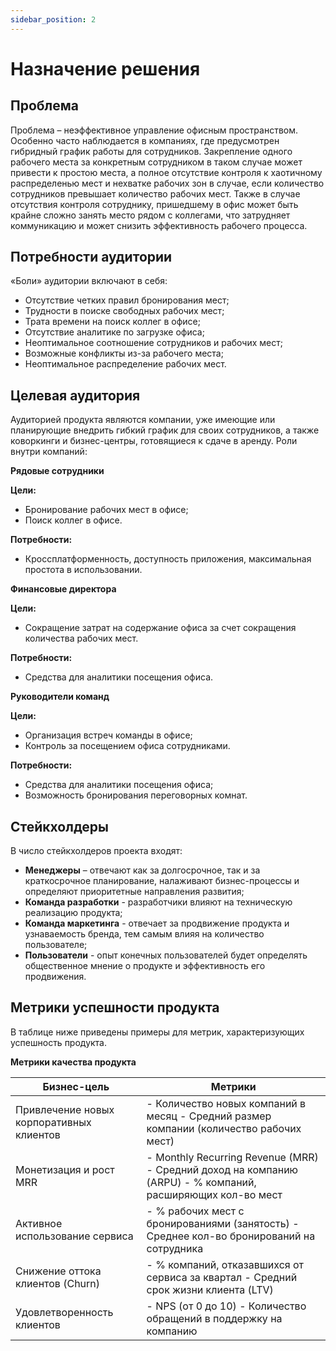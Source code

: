 ```yaml
---
sidebar_position: 2
---
```


#  Назначение решения

##  Проблема

Проблема – неэффективное управление офисным пространством. Особенно часто наблюдается в компаниях, где предусмотрен гибридный график работы для сотрудников. Закрепление одного рабочего места за конкретным сотрудником в таком случае может привести к простою места, а полное отсутствие контроля к хаотичному распределенью мест и нехватке рабочих зон в случае, если количество сотрудников превышает количество рабочих мест. Также в случае отсутствия контроля сотруднику, пришедшему в офис может быть крайне сложно занять место рядом с коллегами, что затрудняет коммуникацию и может снизить эффективность рабочего процесса. 

##  Потребности аудитории

«Боли» аудитории включают в себя:

- Отсутствие четких правил бронирования мест;
- Трудности в поиске свободных рабочих мест;
- Трата времени на поиск коллег в офисе;
- Отсутствие аналитике по загрузке офиса;
- Неоптимальное соотношение сотрудников и рабочих мест;
- Возможные конфликты из-за рабочего места;
- Неоптимальное распределение рабочих мест.

##  Целевая аудитория

Аудиторией продукта являются компании, уже имеющие или планирующие внедрить гибкий график для своих сотрудников, а также коворкинги и бизнес-центры, готовящиеся к сдаче в аренду. Роли внутри компаний:

**Рядовые сотрудники**

**Цели:**
- Бронирование рабочих мест в офисе;
- Поиск коллег в офисе.

**Потребности:**
- Кроссплатформенность, доступность приложения, максимальная простота в использовании.

**Финансовые директора**

**Цели:**
- Сокращение затрат на содержание офиса за счет сокращения количества рабочих мест.

**Потребности:**
- Средства для аналитики посещения офиса.

**Руководители команд**

**Цели:**
- Организация встреч команды в офисе;
- Контроль за посещением офиса сотрудниками.

**Потребности:**
- Средства для аналитики посещения офиса;
- Возможность бронирования переговорных комнат.

## Стейкхолдеры

В число стейкхолдеров проекта входят:

- **Менеджеры** – отвечают как за долгосрочное, так и за краткосрочное планирование, налаживают бизнес-процессы и определяют приоритетные направления развития;
- **Команда разработки** - разработчики влияют на техническую реализацию продукта;
- **Команда маркетинга** - отвечает за продвижение продукта и узнаваемость бренда, тем самым влияя на количество пользователе;
- **Пользователи** - опыт конечных пользователей будет определять общественное мнение о продукте и эффективность его продвижения.

## Метрики успешности продукта

В таблице ниже приведены примеры для метрик, характеризующих успешность продукта.

**Метрики качества продукта**

| Бизнес-цель                        | Метрики |
|-----------------------------------|---------|
| Привлечение новых корпоративных клиентов | - Количество новых компаний в месяц   - Средний размер компании (количество рабочих мест) |
| Монетизация и рост MRR         | - Monthly Recurring Revenue (MRR)   - Средний доход на компанию (ARPU)   - % компаний, расширяющих кол-во мест |
| Активное использование сервиса | - % рабочих мест с бронированиями (занятость)   - Среднее кол-во бронирований на сотрудника |
| Снижение оттока клиентов (Churn) | - % компаний, отказавшихся от сервиса за квартал   - Средний срок жизни клиента (LTV) |
| Удовлетворенность клиентов     | - NPS (от 0 до 10)  - Количество обращений в поддержку на компанию |
